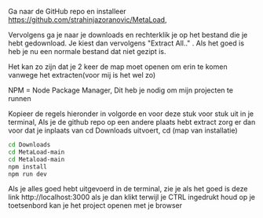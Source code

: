 Ga naar de GitHub repo en installeer https://github.com/strahinjazoranovic/MetaLoad,

Vervolgens ga je naar je downloads en rechterklik je op het bestand die je hebt gedownload. Je kiest dan vervolgens "Extract All.." . Als het goed is heb je nu een normale bestand dat niet gezipt is.

Het kan zo zijn dat je 2 keer de map moet openen om erin te komen vanwege het extracten(voor mij is het wel zo)

NPM = Node Package Manager, Dit heb je nodig om mijn projecten te runnen

Kopieer de regels hieronder in volgorde en voor deze stuk voor stuk uit in je terminal, Als je de github repo op een andere plaats hebt extract zorg er dan voor dat je inplaats van cd Downloads uitvoert, cd (map van installatie)

```bash
cd Downloads
cd MetaLoad-main 
cd Metaload-main 
npm install
npm run dev
```

Als je alles goed hebt uitgevoerd in de terminal, zie je als het goed is deze link http://localhost:3000
als je dan klikt terwijl je CTRL ingedrukt houd op je toetsenbord kan je het project openen met je browser
